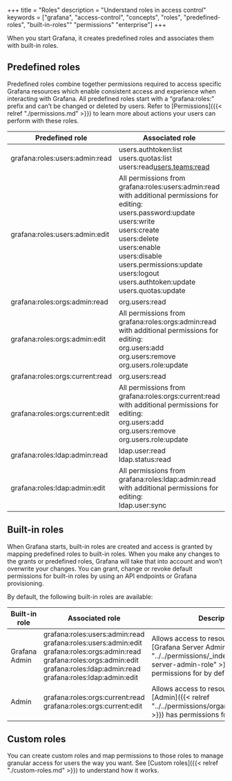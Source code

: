 +++
title = "Roles"
description = "Understand roles in access control"
keywords = ["grafana", "access-control", "concepts", "roles", "predefined-roles", "built-in-roles"" "permissions" "enterprise"]
+++

When you start Grafana, it creates predefined roles and associates them with built-in roles. 

## Predefined roles

Predefined roles combine together permissions required to access specific Grafana resources which enable consistent access and experience when interacting with Grafana.
All predefined roles start with a “grafana:roles:” prefix and can’t be changed or deleted by users. Refer to [Permissions]({{< relref "./permissions.md" >}}) to learn more about actions your users can perform with these roles.

Predefined role | Associated role | Description
--- | --- | ---
grafana:roles:users:admin:read | users.authtoken:list<br>users.quotas:list<br>users:read<users.teams:read> |
grafana:roles:users:admin:edit | All permissions from grafana:roles:users:admin:read with additional permissions for editing:<br>users.password:update<br>users:write<br>users:create<br>users:delete<br>users:enable<br>users:disable<br>users.permissions:update<br>users:logout<br>users.authtoken:update<br>users.quotas:update|
grafana:roles:orgs:admin:read | org.users:read |
grafana:roles:orgs:admin:edit | All permissions from grafana:roles:orgs:admin:read with additional permissions for editing:<br>org.users:add<br>org.users:remove<br>org.users.role:update |
grafana:roles:orgs:current:read | org.users:read |
grafana:roles:orgs:current:edit | All permissions from grafana:roles:orgs:current:read with additional permissions for editing:<br>org.users:add<br>org.users:remove<br>org.users.role:update |
grafana:roles:ldap:admin:read | ldap.user:read<br>ldap.status:read |
grafana:roles:ldap:admin:edit | All permissions from grafana:roles:ldap:admin:read with additional permissions for editing:<br>ldap.user:sync |

## Built-in roles

When Grafana starts, built-in roles are created and access is granted by mapping predefined roles to built-in roles. When you make any changes to the grants or predefined roles, Grafana will take that into account and won’t overwrite your changes.
You can grant, change or revoke default permissions for built-in roles by using an API endpoints or Grafana provisioning.

By default, the following built-in roles are available:

Built-in role | Associated role | Description
--- | --- | ---
Grafana Admin | grafana:roles:users:admin:read<br>grafana:roles:users:admin:edit<br>grafana:roles:orgs:admin:read<br>grafana:roles:orgs:admin:edit<br>grafana:roles:ldap:admin:read<br>grafana:roles:ldap:admin:edit | Allows access to resources which [Grafana Server Admin]({{< relref "../../permissions/_index.md#grafana-server-admin-role" >}}) has permissions for by default.
Admin | grafana:roles:orgs:current:read<br>grafana:roles:orgs:current:edit | Allows access to resource which [Admin]({{< relref "../../permissions/organization_roles.md" >}}) has permissions for by default.

## Custom roles

You can create custom roles and map permissions to those roles to manage granular access for users the way you want. 
See [Custom roles]({{< relref "./custom-roles.md" >}}) to understand how it works.


